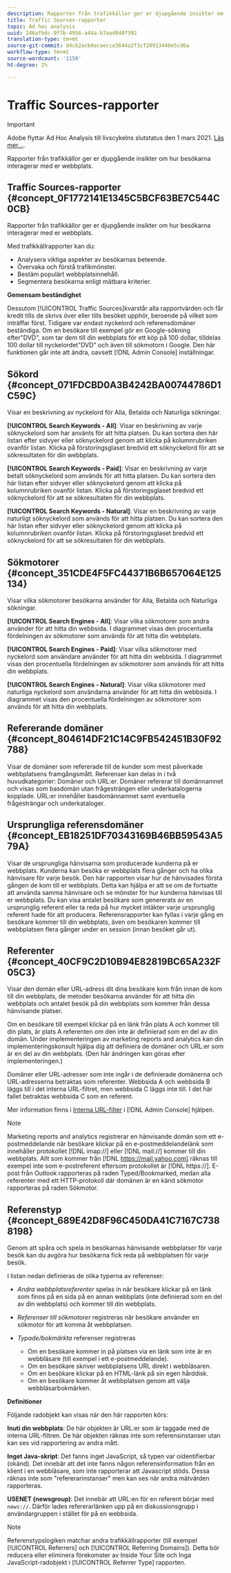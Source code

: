 ```yaml
---
description: Rapporter från trafikkällor ger er djupgående insikter om hur besökarna interagerar med er webbplats.
title: Traffic Sources-rapporter
topic: Ad hoc analysis
uuid: 246afbdc-9f7b-4956-a44a-b7aad948f392
translation-type: tm+mt
source-git-commit: d4cb2acb4ecaecce3644a2f3cf29913440e5cd6a
workflow-type: tm+mt
source-wordcount: '1150'
ht-degree: 2%

---
```



# Traffic Sources-rapporter

>[!IMPORTANT]
>
>Adobe flyttar Ad Hoc Analysis till livscykelns slutstatus den 1 mars 2021. [Läs mer...](https://adobe.ly/discoverworkspace).

Rapporter från trafikkällor ger er djupgående insikter om hur besökarna interagerar med er webbplats.

## Traffic Sources-rapporter {#concept_0F1772141E1345C5BCF63BE7C544C0CB}

Rapporter från trafikkällor ger er djupgående insikter om hur besökarna interagerar med er webbplats.

Med trafikkällrapporter kan du:

* Analysera viktiga aspekter av besökarnas beteende.
* Övervaka och förstå trafikmönster.
* Bestäm populärt webbplatsinnehåll.
* Segmentera besökarna enligt mätbara kriterier.

**Gemensam beständighet**

Dessutom [!UICONTROL Traffic Sources]kvarstår alla rapportvärden och får kredit tills de skrivs över eller tills besöket upphör, beroende på vilket som inträffar först. Tidigare var endast nyckelord och referensdomäner beständiga. Om en besökare till exempel gör en Google-sökning efter&quot;DVD&quot;, som tar dem till din webbplats för ett köp på 100 dollar, tilldelas 100 dollar till nyckelordet&quot;DVD&quot; och även till sökmotorn i Google. Den här funktionen går inte att ändra, oavsett [!DNL Admin Console] inställningar.

## Sökord {#concept_071FDCBD0A3B4242BA00744786D1C59C}

Visar en beskrivning av nyckelord för Alla, Betalda och Naturliga sökningar.

<!-- 

c_reports_search_keyword.xml

 -->

**[!UICONTROL Search Keywords - All]**: Visar en beskrivning av varje söknyckelord som har använts för att hitta platsen. Du kan sortera den här listan efter sidvyer eller söknyckelord genom att klicka på kolumnrubriken ovanför listan. Klicka på förstoringsglaset bredvid ett söknyckelord för att se sökresultaten för din webbplats.

**[!UICONTROL Search Keywords - Paid]**: Visar en beskrivning av varje betalt söknyckelord som används för att hitta platsen. Du kan sortera den här listan efter sidvyer eller söknyckelord genom att klicka på kolumnrubriken ovanför listan. Klicka på förstoringsglaset bredvid ett söknyckelord för att se sökresultaten för din webbplats.

**[!UICONTROL Search Keywords - Natural]**: Visar en beskrivning av varje naturligt söknyckelord som används för att hitta platsen. Du kan sortera den här listan efter sidvyer eller söknyckelord genom att klicka på kolumnrubriken ovanför listan. Klicka på förstoringsglaset bredvid ett söknyckelord för att se sökresultaten för din webbplats.

## Sökmotorer {#concept_351CDE4F5FC44371B6B657064E125134}

Visar vilka sökmotorer besökarna använder för Alla, Betalda och Naturliga sökningar.

<!-- 

c_reports_search_engines.xml

 -->

**[!UICONTROL Search Engines - All]**: Visar vilka sökmotorer som andra använder för att hitta din webbsida. I diagrammet visas den procentuella fördelningen av sökmotorer som används för att hitta din webbplats.

**[!UICONTROL Search Engines - Paid]**: Visar vilka sökmotorer med nyckelord som användare använder för att hitta din webbsida. I diagrammet visas den procentuella fördelningen av sökmotorer som används för att hitta din webbplats.

**[!UICONTROL Search Engines - Natural]**: Visar vilka sökmotorer med naturliga nyckelord som användarna använder för att hitta din webbsida. I diagrammet visas den procentuella fördelningen av sökmotorer som används för att hitta din webbplats.

## Refererande domäner {#concept_804614DF21C14C9FB542451B30F92788}

<!-- 

c_reports_ref_domains.xml

 -->

Visar de domäner som refererade till de kunder som mest påverkade webbplatsens framgångsmått. Referenser kan delas in i två huvudkategorier: Domäner och URL:er. Domäner refererar till domännamnet och visas som basdomän utan frågesträngen eller underkatalogerna kopplade. URL:er innehåller basdomännamnet samt eventuella frågesträngar och underkataloger.

## Ursprungliga referensdomäner {#concept_EB18251DF70343169B46BB59543A579A}

<!-- 

c_reports_original_ref_domains.xml

 -->

Visar de ursprungliga hänvisarna som producerade kunderna på er webbplats. Kunderna kan besöka er webbplats flera gånger och ha olika hänvisare för varje besök. Den här rapporten visar hur de hänvisades första gången de kom till er webbplats. Detta kan hjälpa er att se om de fortsatte att använda samma hänvisare och se mönster för hur kunderna hänvisas till er webbplats. Du kan visa antalet besökare som genererats av en ursprunglig referent eller ta reda på hur mycket intäkter varje ursprunglig referent hade för att producera. Referensrapporter kan fyllas i varje gång en besökare kommer till din webbplats, även om besökaren kommer till webbplatsen flera gånger under en session (innan besöket går ut).

## Referenter {#concept_40CF9C2D10B94E82819BC65A232F05C3}

Visar den domän eller URL-adress dit dina besökare kom från innan de kom till din webbplats, de metoder besökarna använder för att hitta din webbplats och antalet besök på din webbplats som kommer från dessa hänvisande platser.

<!-- 

c_reports_referrers.xml

 -->

Om en besökare till exempel klickar på en länk från plats A och kommer till din plats, är plats A referenten om den inte är definierad som en del av din domän. Under implementeringen av marketing reports and analytics kan din implementeringskonsult hjälpa dig att definiera de domäner och URL:er som är en del av din webbplats. (Den här ändringen kan göras efter implementeringen.)

Domäner eller URL-adresser som inte ingår i de definierade domänerna och URL-adresserna betraktas som referenter. Webbsida A och webbsida B läggs till i det interna URL-filtret, men webbsida C läggs inte till. I det här fallet betraktas webbsida C som en referent.

Mer information finns i [Interna URL-filter](https://docs.adobe.com/content/help/en/analytics/admin/admin-tools/internal-url-filter-admin.html) i [!DNL Admin Console] hjälpen.

>[!NOTE]
>
>Marketing reports and analytics registrerar en hänvisande domän som ett e-postmeddelande när besökare klickar på en e-postmeddelandelänk som innehåller protokollet [!DNL imap://] eller [!DNL mail://] kommer till din webbplats. Allt som kommer från [!DNL https://mail.yahoo.com] räknas till exempel inte som e-postreferent eftersom protokollet är [!DNL https://]. E-post från Outlook rapporteras på raden Typed/Bookmarked, medan alla referenter med ett HTTP-protokoll där domänen är en känd sökmotor rapporteras på raden Sökmotor.

## Referenstyp {#concept_689E42D8F96C450DA41C7167C7388198}

Genom att spåra och spela in besökarnas hänvisande webbplatser för varje besök kan du avgöra hur besökarna fick reda på webbplatsen för varje besök.

<!-- 

c_reports_ref_types.xml

 -->

I listan nedan definieras de olika typerna av referenser:

* *Andra webbplatsreferenter* spelas in när besökare klickar på en länk som finns på en sida på en annan webbplats (inte definierad som en del av din webbplats) och kommer till din webbplats.
* *Referenser till sökmotorer* registreras när besökare använder en sökmotor för att komma åt webbplatsen.
* *Typade/bokmärkta* referenser registreras

   * Om en besökare kommer in på platsen via en länk som inte är en webbläsare (till exempel i ett e-postmeddelande).
   * Om en besökare skriver webbplatsens URL direkt i webbläsaren.
   * Om en besökare klickar på en HTML-länk på sin egen hårddisk.
   * Om en besökare kommer åt webbplatsen genom att välja webbläsarbokmärken.

**Definitioner**

Följande radobjekt kan visas när den här rapporten körs:

**Inuti din webbplats**: De här objekten är URL:er som är taggade med de interna URL-filtren. De här objekten räknas inte som referensinstanser utan kan ses vid rapportering av andra mått.

**Inget Java-skript**: Det fanns inget JavaScript, så typen var oidentifierbar (okänd). Det innebär att det inte fanns någon referensinformation från en klient i en webbläsare, som inte rapporterar att Javascript stöds. Dessa räknas inte som &quot;refererarinstanser&quot; men kan ses när andra mätvärden rapporteras.

**USENET (newsgroup)**: Det innebär att URL:en för en referent börjar med `news://`. Därför lades refererarlänken upp på en diskussionsgrupp i användargruppen i stället för på en webbsida.

>[!NOTE]
>
>Referenstypslogiken matchar andra trafikkällrapporter (till exempel [!UICONTROL Referrers] och [!UICONTROL Referring Domains]). Detta bör reducera eller eliminera förekomster av Inside Your Site och Inga JavaScript-radobjekt i [!UICONTROL Referrer Type] rapporten.

